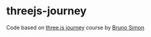 # threejs-journey

Code based on [three.js journey](https://threejs-journey.com/) course by [Bruno Simon](https://bruno-simon.com/)

